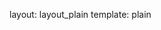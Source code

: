 layout: layout_plain
template: plain

<script src="https://rawgithub.com/mrdoob/three.js/master/build/three.min.js"></script>
<script src="https://rawgithub.com/mrdoob/three.js/master/examples/js/controls/TrackballControls.js"></script>
<script src="https://www.greensock.com/js/src/TweenMax.min.js"></script>

<script type="text/javascript">
	// global namespace for our app
	window.Walk = {
		person: {
			model: {},
			animations: {}
		}
	};
</script>

<script src="https://rawgithub.com/craftstudios/Walk-Cycle/0.5_full_person/app/viewport.js"></script>
<script src="https://rawgithub.com/craftstudios/Walk-Cycle/0.5_full_person/app/material_factory.js"></script>

<script src="https://rawgithub.com/craftstudios/Walk-Cycle/0.5_full_person/app/person/model/head.js"></script>
<script src="https://rawgithub.com/craftstudios/Walk-Cycle/0.5_full_person/app/person/model/arm.js"></script>
<script src="https://rawgithub.com/craftstudios/Walk-Cycle/0.5_full_person/app/person/model/leg.js"></script>
<script src="https://rawgithub.com/craftstudios/Walk-Cycle/0.5_full_person/app/person/model/person.js"></script>
<script src="https://rawgithub.com/craftstudios/Walk-Cycle/0.5_full_person/app/person/animations/walk.js"></script>

<script src="https://rawgithub.com/craftstudios/Walk-Cycle/0.5_full_person/app/app.js"></script>